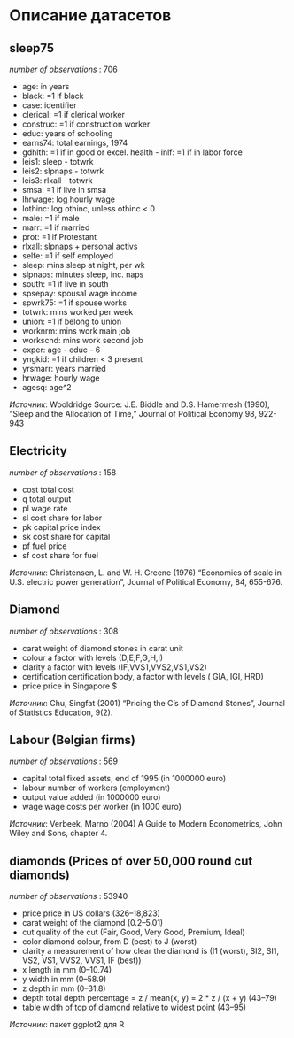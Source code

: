 # Описание датасетов

## sleep75

*number of observations* : 706

- age: in years
- black: =1 if black
- case: identifier
- clerical: =1 if clerical worker
- construc: =1 if construction worker
- educ: years of schooling
- earns74: total earnings, 1974
- gdhlth: =1 if in good or excel. health - inlf: =1 if in labor force
- leis1: sleep - totwrk
- leis2: slpnaps - totwrk
- leis3: rlxall - totwrk
- smsa: =1 if live in smsa
- lhrwage: log hourly wage
- lothinc: log othinc, unless othinc < 0
- male: =1 if male
- marr: =1 if married
- prot: =1 if Protestant
- rlxall: slpnaps + personal activs
- selfe: =1 if self employed
- sleep: mins sleep at night, per wk
- slpnaps: minutes sleep, inc. naps
- south: =1 if live in south
- spsepay: spousal wage income
- spwrk75: =1 if spouse works
- totwrk: mins worked per week
- union: =1 if belong to union
- worknrm: mins work main job
- workscnd: mins work second job
- exper: age - educ - 6
- yngkid: =1 if children < 3 present
- yrsmarr: years married
- hrwage: hourly wage
- agesq: age^2

*Источник*: Wooldridge Source: J.E. Biddle and D.S. Hamermesh (1990), “Sleep and the Allocation of Time,” Journal of Political Economy 98, 922-943

## Electricity

*number of observations* : 158

- cost total cost
- q total output
- pl wage rate
- sl cost share for labor
- pk capital price index
- sk cost share for capital
- pf fuel price
- sf cost share for fuel

*Источник*: Christensen, L. and W. H. Greene (1976) “Economies of scale in U.S. electric power generation”, Journal of Political Economy, 84, 655-676.

## Diamond

*number of observations* : 308

- carat weight of diamond stones in carat unit
- colour a factor with levels (D,E,F,G,H,I)
- clarity a factor with levels (IF,VVS1,VVS2,VS1,VS2)
- certification certification body, a factor with levels ( GIA, IGI, HRD)
- price price in Singapore $

*Источник*: Chu, Singfat (2001) “Pricing the C’s of Diamond Stones”, Journal of Statistics Education, 9(2).

## Labour (Belgian firms)

*number of observations* : 569

- capital total fixed assets, end of 1995 (in 1000000 euro)
- labour number of workers (employment)
- output value added (in 1000000 euro)
- wage wage costs per worker (in 1000 euro)

*Источник*: Verbeek, Marno (2004) A Guide to Modern Econometrics, John Wiley and Sons, chapter 4.

## diamonds (Prices of over 50,000 round cut diamonds)

*number of observations* : 53940

- price price in US dollars ($326–$18,823)
- carat weight of the diamond (0.2–5.01)
- cut quality of the cut (Fair, Good, Very Good, Premium, Ideal) 
- color diamond colour, from D (best) to J (worst)
- clarity a measurement of how clear the diamond is (I1 (worst), SI2, SI1, VS2, VS1, VVS2, VVS1, IF (best))
- x length in mm (0–10.74)
- y width in mm (0–58.9)
- z depth in mm (0–31.8)
- depth total depth percentage = z / mean(x, y) = 2 * z / (x + y) (43–79)
- table width of top of diamond relative to widest point (43–95)

*Источник*: пакет ggplot2 для R
